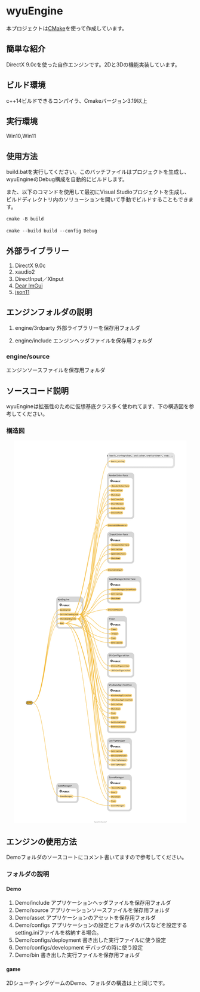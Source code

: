 # wyuEngine
  本プロジェクトは[CMake](https://cmake.org/)を使って作成しています。

## 簡単な紹介
  DirectX 9.0cを使った自作エンジンです。2Dと3Dの機能実装しています。

## ビルド環境
c++14ビルドできるコンパイラ、Cmakeバージョン3.19以上

## 実行環境

Win10,Win11

## 使用方法
build.batを実行してください。このバッチファイルはプロジェクトを生成し、wyuEngineのDebug構成を自動的にビルドします。

また、以下のコマンドを使用して最初にVisual Studioプロジェクトを生成し、ビルドディレクトリ内のソリューションを開いて手動でビルドすることもできます。
```
cmake -B build

cmake --build build --config Debug
```

## 外部ライブラリー
1. DirectX 9.0c
2. xaudio2
3. DirectInput／XInput
4. [Dear ImGui](https://github.com/ocornut/imgui)
5. [json11](https://github.com/dropbox/json11)

## エンジンフォルダの説明

1. engine/3rdparty
外部ライブラリーを保存用フォルダ

2. engine/include
エンジンヘッダファイルを保存用フォルダ

### engine/source
エンジンソースファイルを保存用フォルダ

## ソースコード説明
wyuEngineは拡張性のために仮想基底クラス多く使われてます、下の構造図を参考してください。

### 構造図
<p align="center">
    <img src="EngineDiagram.png"  alt="Engine Diagram">
  </a>
</p>

## エンジンの使用方法
Demoフォルダのソースコートにコメント書いてますので参考してください。
### フォルダの説明
#### Demo
1. Demo/include
アプリケーションヘッダファイルを保存用フォルダ
2. Demo/source
アプリケーションソースファイルを保存用フォルダ
3. Demo/asset
アプリケーションのアセットを保存用フォルダ
4. Demo/configs
アプリケーションの設定とフォルダのパスなどを設定するsetting.iniファイルを格納する場合。
5. Demo/configs/deployment
書き出した実行ファイルに使う設定
6. Demo/configs/development
デバッグの時に使う設定
7. Demo/bin
書き出した実行ファイルを保存用フォルダ

#### game
2DシューティングゲームのDemo、フォルダの構造は上と同じです。

